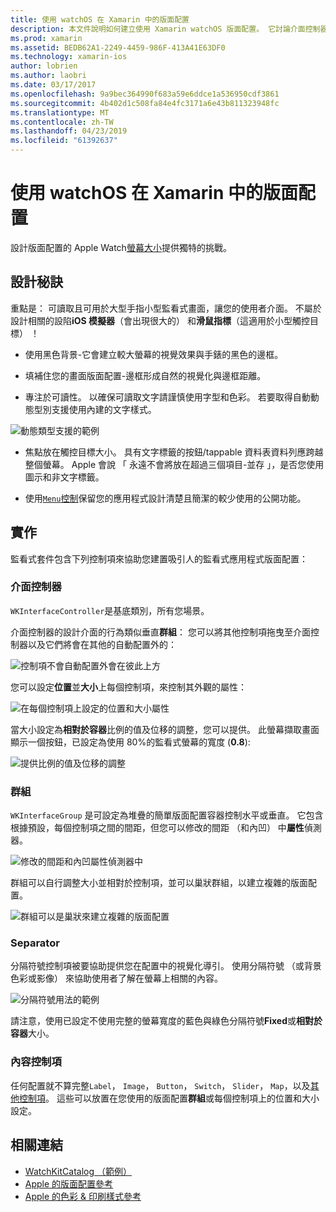 ```yaml
---
title: 使用 watchOS 在 Xamarin 中的版面配置
description: 本文件說明如何建立使用 Xamarin watchOS 版面配置。 它討論介面控制器、 群組、 分隔符號，以及內容控制項。
ms.prod: xamarin
ms.assetid: BEDB62A1-2249-4459-986F-413A41E63DF0
ms.technology: xamarin-ios
author: lobrien
ms.author: laobri
ms.date: 03/17/2017
ms.openlocfilehash: 9a9bec364990f683a59e6ddce1a536950cdf3861
ms.sourcegitcommit: 4b402d1c508fa84e4fc3171a6e43b811323948fc
ms.translationtype: MT
ms.contentlocale: zh-TW
ms.lasthandoff: 04/23/2019
ms.locfileid: "61392637"
---
```

# <a name="working-with-watchos-layout-in-xamarin"></a>使用 watchOS 在 Xamarin 中的版面配置

設計版面配置的 Apple Watch[螢幕大小](~/ios/watchos/app-fundamentals/screen-sizes.md)提供獨特的挑戰。

## <a name="design-tips"></a>設計秘訣

重點是： 可讀取且可用於大型手指小型監看式畫面，讓您的使用者介面。 不屬於設計相關的設陷**iOS 模擬器**（會出現很大的） 和**滑鼠指標**（這適用於小型觸控目標） ！

- 使用黑色背景-它會建立較大螢幕的視覺效果與手錶的黑色的邊框。

- 填補住您的畫面版面配置-邊框形成自然的視覺化與邊框距離。

- 專注於可讀性。 以確保可讀取文字請謹慎使用字型和色彩。 若要取得自動動態型別支援使用內建的文字樣式。

![](layout-images/type.png "動態類型支援的範例")

- 焦點放在觸控目標大小。 具有文字標籤的按鈕/tappable 資料表資料列應跨越整個螢幕。 Apple 會說 「 永遠不會將放在超過三個項目-並存 」，是否您使用圖示和非文字標籤。

- 使用[`Menu`控制](~/ios/watchos/user-interface/menu.md)保留您的應用程式設計清楚且簡潔的較少使用的公開功能。


## <a name="implementation"></a>實作

監看式套件包含下列控制項來協助您建置吸引人的監看式應用程式版面配置：

### <a name="interface-controller"></a>介面控制器

`WKInterfaceController`是基底類別，所有您場景。

介面控制器的設計介面的行為類似垂直**群組**： 您可以將其他控制項拖曳至介面控制器以及它們將會在其他的自動配置外的：

![](layout-images/controller-scene.png "控制項不會自動配置外會在彼此上方")

您可以設定**位置**並**大小**上每個控制項，來控制其外觀的屬性：

![](layout-images/positionsize-attributes.png "在每個控制項上設定的位置和大小屬性")

當大小設定為**相對於容器**比例的值及位移的調整，您可以提供。 此螢幕擷取畫面顯示一個按鈕，已設定為使用 80%的監看式螢幕的寬度 (**0.8**):

![](layout-images/button-attributes.png "提供比例的值及位移的調整")


### <a name="group"></a>群組

`WKInterfaceGroup` 是可設定為堆疊的簡單版面配置容器控制水平或垂直。 它包含根據預設，每個控制項之間的間距，但您可以修改的間距 （和內凹） 中**屬性**偵測器。

![](layout-images/group-attributes.png "修改的間距和內凹屬性偵測器中")

群組可以自行調整大小並相對於控制項，並可以巢狀群組，以建立複雜的版面配置。

![](layout-images/group-scene.png "群組可以是巢狀來建立複雜的版面配置")


### <a name="separator"></a>Separator

分隔符號控制項被要協助提供您在配置中的視覺化導引。 使用分隔符號 （或背景色彩或影像） 來協助使用者了解在螢幕上相關的內容。

![](layout-images/separator-scene.png "分隔符號用法的範例")

請注意，使用已設定不使用完整的螢幕寬度的藍色與綠色分隔符號**Fixed**或**相對於容器**大小。

### <a name="content-controls"></a>內容控制項

任何配置就不算完整`Label`， `Image`， `Button`， `Switch`， `Slider`， `Map`，以及[其他控制項](~/ios/watchos/user-interface/index.md)。
這些可以放置在您使用的版面配置**群組**或每個控制項上的位置和大小 設定。



## <a name="related-links"></a>相關連結

- [WatchKitCatalog （範例）](https://developer.xamarin.com/samples/monotouch/watchOS/WatchKitCatalog/)
- [Apple 的版面配置參考](https://developer.apple.com/library/prerelease/ios/documentation/UserExperience/Conceptual/WatchHumanInterfaceGuidelines/Layout.html)
- [Apple 的色彩 & 印刷樣式參考](https://developer.apple.com/library/prerelease/ios/documentation/UserExperience/Conceptual/WatchHumanInterfaceGuidelines/ColorandTypography.html)

